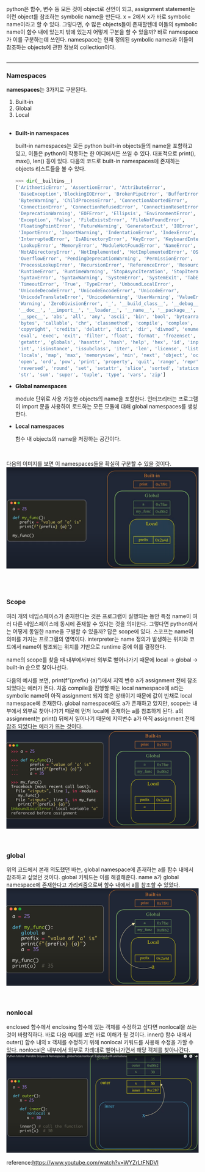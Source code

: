 python은 함수, 변수 등 모든 것이 object로 선언이 되고, assignment statement는 이런 object를 참조하는 symbolic name을 만든다. x = 2에서 x가 바로 symbolic name이라고 할 수 있다. 그렇다면, 수 많은 objects들이 존재할텐데 이들의 symbolic name이 함수 내에 있는지 밖에 있는지 어떻게 구분을 할 수 있을까? 바로 namespace가 이를 구분하는데 쓰인다. namespace는 현재 정의된 symbolic names과 이들이 참조하는 objects에 관한 정보의 collection이다. 
    <br />
    <br />   
- - -
### **Namespaces**

**namespaces**는 3가지로 구분된다. 

1. Built-in
2. Global
3. Local
    <br />
    <br />   
- **Built-in namespaces**
    
    built-in namespaces는 모든 python built-in objects들의 name을 포함하고 있고, 이들은 python이 작동하는 한 어디에서든 쓰일 수 있다. 대표적으로 print(), max(), len() 등이 있다. 다음의 코드로 built-in namespaces에 존재하는 objects 리스트들을 볼 수 있다. 
    
    ```python
    >>> dir(__builtins__)
    ['ArithmeticError', 'AssertionError', 'AttributeError',
     'BaseException','BlockingIOError', 'BrokenPipeError', 'BufferError',
     'BytesWarning', 'ChildProcessError', 'ConnectionAbortedError',
     'ConnectionError', 'ConnectionRefusedError', 'ConnectionResetError',
     'DeprecationWarning', 'EOFError', 'Ellipsis', 'EnvironmentError',
     'Exception', 'False', 'FileExistsError', 'FileNotFoundError',
     'FloatingPointError', 'FutureWarning', 'GeneratorExit', 'IOError',
     'ImportError', 'ImportWarning', 'IndentationError', 'IndexError',
     'InterruptedError', 'IsADirectoryError', 'KeyError', 'KeyboardInterrupt',
     'LookupError', 'MemoryError', 'ModuleNotFoundError', 'NameError', 'None',
     'NotADirectoryError', 'NotImplemented', 'NotImplementedError', 'OSError',
     'OverflowError', 'PendingDeprecationWarning', 'PermissionError',
     'ProcessLookupError', 'RecursionError', 'ReferenceError', 'ResourceWarning',
     'RuntimeError', 'RuntimeWarning', 'StopAsyncIteration', 'StopIteration',
     'SyntaxError', 'SyntaxWarning', 'SystemError', 'SystemExit', 'TabError',
     'TimeoutError', 'True', 'TypeError', 'UnboundLocalError',
     'UnicodeDecodeError', 'UnicodeEncodeError', 'UnicodeError',
     'UnicodeTranslateError', 'UnicodeWarning', 'UserWarning', 'ValueError',
     'Warning', 'ZeroDivisionError', '_', '__build_class__', '__debug__',
     '__doc__', '__import__', '__loader__', '__name__', '__package__',
     '__spec__', 'abs', 'all', 'any', 'ascii', 'bin', 'bool', 'bytearray',
     'bytes', 'callable', 'chr', 'classmethod', 'compile', 'complex',
     'copyright', 'credits', 'delattr', 'dict', 'dir', 'divmod', 'enumerate',
     'eval', 'exec', 'exit', 'filter', 'float', 'format', 'frozenset',
     'getattr', 'globals', 'hasattr', 'hash', 'help', 'hex', 'id', 'input',
     'int', 'isinstance', 'issubclass', 'iter', 'len', 'license', 'list',
     'locals', 'map', 'max', 'memoryview', 'min', 'next', 'object', 'oct',
     'open', 'ord', 'pow', 'print', 'property', 'quit', 'range', 'repr',
     'reversed', 'round', 'set', 'setattr', 'slice', 'sorted', 'staticmethod',
     'str', 'sum', 'super', 'tuple', 'type', 'vars', 'zip']
    ```
    
- **Global namespaces**
    
    module 단위로 사용 가능한 objects의 name을 포함한다. 인터프리터는 프로그램이 import 문을 사용하여 로드하는 모든 모듈에 대해 global namespaces를 생성한다. 
    <br />     
- **Local  namespaces**
    
    함수 내 objects의 name을 저장하는 공간이다. 
    
    <br />     
다음의 이미지를 보면 이 namespaces들을 확실히 구분할 수 있을 것이다. ![Alt text](namespaces.png)    <br />
    <br />      <br />
    <br />  



### **Scope**

여러 개의 네임스페이스가 존재한다는 것은 프로그램이 실행되는 동안 특정 name이 여러 다른 네임스페이스에 동시에 존재할 수 있다는 것을 의미한다. 그렇다면 python에서는 어떻게 동일한 name을 구별할 수 있을까? 답은 scope에 있다. 스코프는 name이 의미를 가지는 프로그램의 영역이다. interpreter는 name 정의가 발생하는 위치와 코드에서 name이 참조되는 위치를 기반으로 runtime 중에 이를 결정한다. 

name의 scope를 찾을 때 내부에서부터 외부로 뻗어나가기 때문에 local → global → built-in 순으로 찾아나선다.

다음의 예시를 보면, print(f”{prefix} {a}”)에서 지역 변수 a가 assignment 전에 참조되었다는 에러가 뜬다. 처음 compile을 진행할 때는 local namespace에 a라는 symbolic name이 아직 assignment 되지 않은 상태이기 때문에 값이 빈채로 local namespace에 존재한다. global namespace에도 a가 존재하고 있지만, scope는 내부에서 외부로 찾아나가기 때문에 먼저 local에 존재하는 a를 참조하게 된다. a의 assignment는 print() 뒤에서 일어나기 때문에 지역변수 a가 아직 assignment 전에 참조 되었다는 에러가 뜨는 것이다. ![Alt text](scope.png)    <br />      <br />
    <br />  

### **global**

위의 코드에서 본래 의도했던 바는, global namespace에 존재하는 a를 함수 내에서 참조하고 싶었던 것이다. global 키워드는 이를 해결해준다. name a가 global namespace에 존재한다고 가리켜줌으로써 함수 내에서 a를 참조할 수 있었다. ![Alt text](global.png)   <br />      <br />
    <br />  

### **nonlocal**

enclosed 함수에서 enclosing 함수에 있는 객체를 수정하고 싶다면 nonlocal을 쓰는 것이 바람직하다. 바로 다음 예제를 보면 바로 이해가 될 것이다. inner() 함수 내에서 outer() 함수 내의 x 객체를 수정하기 위해 nonlocal 키워드를 사용해 수정을 가할 수 있다. nonlocal은 내부에서 외부로 차례대로 뻗어나가면서 해당 객체를 찾아나간다. ![Alt text](nonlocal.png)

reference:https://www.youtube.com/watch?v=WYZrLtFNDVI